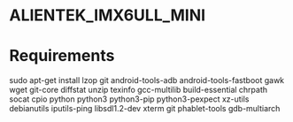 # ALIENTEK_IMX6ULL_MINI

# Requirements

sudo apt-get install lzop git android-tools-adb android-tools-fastboot gawk wget git-core diffstat unzip texinfo gcc-multilib build-essential chrpath socat cpio python python3 python3-pip python3-pexpect xz-utils debianutils iputils-ping libsdl1.2-dev xterm git phablet-tools gdb-multiarch

